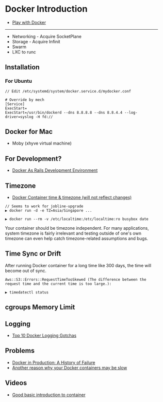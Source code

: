 # Docker Introduction

* [Play with Docker](https://training.play-with-docker.com/)

---

* Networking - Acquire SocketPlane
* Storage - Acquire Infinit
* Swarm
* LXC to runc

## Installation

### For Ubuntu

```
// Edit /etc/systemd/system/docker.service.d/mydocker.conf

# Override by mech
[Service]
ExecStart=
ExecStart=/usr/bin/dockerd --dns 8.8.8.8 --dns 8.8.4.4 --log-driver=syslog -H fd://
```

## Docker for Mac

* Moby (xhyve virtual machine)

## For Development?

* [Docker As Rails Development Environment](https://medium.com/@sivakumarvadivelu/docker-as-rails-development-environment-9bdb361e992)

## Timezone

* [Docker Container time & timezone (will not reflect changes)](https://serverfault.com/questions/683605/docker-container-time-timezone-will-not-reflect-changes)

```
// Seems to work for jobline-upgrade
▶ docker run -d -e TZ=Asia/Singapore ...

▶ docker run --rm -v /etc/localtime:/etc/localtime:ro busybox date
```

Your container should be timezone independent. For many applications, system timezone is fairly irrelevant and testing outside of one's own timezone can even help catch timezone-related assumptions and bugs.

## Time Sync or Drift

After running Docker container for a long time like 300 days, the time will become out of sync.

```
Aws::S3::Errors::RequestTimeTooSkewed (The difference between the request time and the current time is too large.):
```

```
▶ timedatectl status
```

## cgroups Memory Limit

## Logging

* [Top 10 Docker Logging Gotchas](https://sematext.com/blog/top-10-docker-logging-gotchas/)

## Problems

* [Docker in Production: A History of Failure](https://thehftguy.com/2016/11/01/docker-in-production-an-history-of-failure/)
* [Another reason why your Docker containers may be slow](https://hackernoon.com/another-reason-why-your-docker-containers-may-be-slow-d37207dec27f)

## Videos

* [Good basic introduction to container](https://www.youtube.com/watch?v=EnJ7qX9fkcU)


